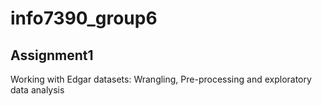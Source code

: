 # info7390_group6

## Assignment1
  Working with Edgar datasets: Wrangling, Pre-processing and exploratory data analysis
